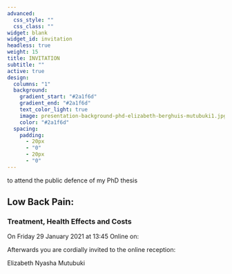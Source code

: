 ```yaml
---
advanced:
  css_style: ""
  css_class: ""
widget: blank
widget_id: invitation
headless: true
weight: 15
title: INVITATION
subtitle: ""
active: true
design:
  columns: "1"
  background:
    gradient_start: "#2a1f6d"
    gradient_end: "#2a1f6d"
    text_color_light: true
    image: presentation-background-phd-elizabeth-berghuis-mutubuki1.jpg
    color: "#2a1f6d"
  spacing:
    padding:
      - 20px
      - "0"
      - 20px
      - "0"
---
```

<p style="text-align: center;">

to attend the public defence of my PhD thesis

## **Low Back Pain:**
### **Treatment, Health Effects and Costs**

On Friday 29 January 2021
at 13:45
Online on: []()

Afterwards you are cordially invited to the online reception:

Elizabeth Nyasha Mutubuki
</p>